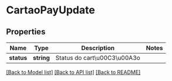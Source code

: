 # CartaoPayUpdate

## Properties
Name | Type | Description | Notes
------------ | ------------- | ------------- | -------------
**status** | **string** | Status do cart\u00C3\u00A3o | 

[[Back to Model list]](../README.md#documentation-for-models) [[Back to API list]](../README.md#documentation-for-api-endpoints) [[Back to README]](../README.md)


